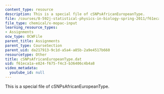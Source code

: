 ```yaml
---
content_type: resource
description: This is a special file of cSNPsAfricanEuropeanType.
file: /courses/8-592j-statistical-physics-in-biology-spring-2011/f61eca1ae824f675f4c3b36406c4b4a8_cSNPsAfricanEuropeanType.dat
file_type: chemical/x-mopac-input
learning_resource_types:
- Assignments
ocw_type: OCWFile
parent_title: Assignments
parent_type: CourseSection
parent_uid: da217913-9c1d-a5a4-a85b-2a9e4517b660
resourcetype: Other
title: cSNPsAfricanEuropeanType.dat
uid: f61eca1a-e824-f675-f4c3-b36406c4b4a8
video_metadata:
  youtube_id: null
---
```

This is a special file of cSNPsAfricanEuropeanType.

